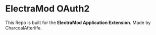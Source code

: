 # ElectraMod OAuth2

This Repo is built for the **ElectraMod Application Extension**. Made by CharcoalAfterlife.
